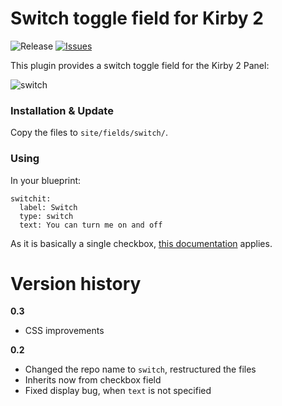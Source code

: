 Switch toggle field for Kirby 2
============
![Release](https://img.shields.io/github/release/distantnative/switch.svg)  [![Issues](https://img.shields.io/github/issues/distantnative/switch.svg)](https://github.com/distantnative/kirby-relativedate/issues)

This plugin provides a switch toggle field for the Kirby 2 Panel:

![switch](https://cloud.githubusercontent.com/assets/3788865/6529068/88780f92-c426-11e4-87f4-386ca9ab1b05.gif)

### Installation & Update
Copy the files to `site/fields/switch/`.

### Using
In your blueprint:

```
switchit:
  label: Switch
  type: switch
  text: You can turn me on and off
```

As it is basically a single checkbox, [this documentation](http://getkirby.com/docs/cheatsheet/panel-fields/checkbox) applies.

# Version history

**0.3**
- CSS improvements

**0.2**
- Changed the repo name to `switch`, restructured the files
- Inherits now from checkbox field
- Fixed display bug, when `text` is not specified
